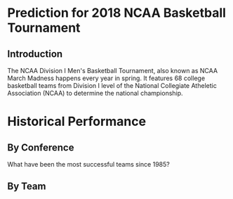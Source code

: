 # Prediction for 2018 NCAA Basketball Tournament

## Introduction

The NCAA Division I Men's Basketball Tournament, also known as NCAA March Madness happens every year in spring. It features 68 college basketball teams from Division I level of the National Collegiate Atheletic Association (NCAA) to determine the national championship. 

# Historical Performance

## By Conference
What have been the most successful teams since 1985? 

## By Team

